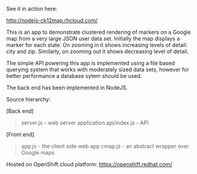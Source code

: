 See it in action here:

http://nodejs-ck12map.rhcloud.com/


This is an app to demonstrate clustered rendering of markers on a 
Google map from a very large JSON user data set. Initially the map
displays a marker for each state. On zooming in it shows 
increasing levels of detail: city and zip. Similarly, on zooming 
out it shows decreasing level of detail.

The simple API powering this app is implemented using a file 
based querying system that works with moderately sized data sets,
however for better performance a database sytem should be
used.

The back end has been implemented in NodeJS.


Source hierarchy:

[Back end]
> server.js - web server application
> api/index.js - API

[Front end]
> app.js  - the client side web app
> cmap.js - an abstract wrapper over Google maps

Hosted on OpenShift cloud platform: https://openshift.redhat.com/
